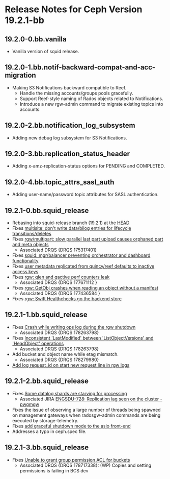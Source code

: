 # Release Notes for Ceph Version 19.2.1-bb

## 19.2.0-0.bb.vanilla

- Vanilla version of squid release.

## 19.2.0-1.bb.notif-backward-compat-and-acc-migration

- Making S3 Notifications backward compatible to Reef.
  - Handle the missing accounts/groups pools gracefully.
  - Support Reef-style naming of Rados objects related to Notifications.
  - Introduce a new rgw-admin command to migrate existing topics into accounts.

## 19.2.0-2.bb.notification_log_subsystem

- Adding new debug log subsystem for S3 Notifications.

## 19.2.0-3.bb.replication_status_header

- Adding x-amz-replication-status options for PENDING and COMPLETED.

## 19.2.0-4.bb.topic_attrs_sasl_auth

- Adding user-name/password topic attributes for SASL authentication.

## 19.2.1-0.bb.squid_release

- Rebasing into squid-release branch (19.2.1) at the [HEAD](https://github.com/ceph/ceph/commit/58a7fab8be0a062d730ad7da874972fd3fba59fb)
- Fixes [multisite: don't write data/bilog entries for lifecycle transitions/deletes](https://tracker.ceph.com/issues/63178)
- Fixes [rgw/multipart: slow parallel last part upload causes orphaned part and meta objects](https://tracker.ceph.com/issues/66516)
  - Associated DRQS {DRQS 175317401}
- Fixes [squid: mgr/balancer preventing orchestrator and dashboard functionality](https://tracker.ceph.com/issues/68657)
- Fixes [user metadata replicated from quincy/reef defaults to inactive access keys](https://tracker.ceph.com/issues/68985)
- Fixes [rgw: qlen and qactive perf counters leak](https://tracker.ceph.com/issues/48358)
  - Associated DRQS {DRQS 177671112 <GO>}
- Fixes [rgw: GetObj crashes when reading an object without a manifest](https://tracker.ceph.com/issues/58794)
  - Associated DRQS {DRQS 177436584 <GO>}
- Fixes [rgw: Swift Healthchecks go the backend store](https://tracker.ceph.com/issues/69616)

## 19.2.1-1.bb.squid_release

- Fixes [Crash while writing ops log during the rgw shutdown](https://tracker.ceph.com/issues/70104)
  - Associated DRQS {DRQS 178263798}
- Fixes [Inconsistent 'LastModified' between 'ListObjectVersions' and 'HeadObject' operations](https://tracker.ceph.com/issues/67846)
  - Associated DRQS {DRQS 178263798}
- Add bucket and object name while etag mismatch.
  - Associated DRQS {DRQS 178279980}
-  [Add log request_id on start new request line in rgw logs](https://tracker.ceph.com/issues/69715)

## 19.2.1-2.bb.squid_release

- Fixes [Some datalog shards are starving for processing](https://tracker.ceph.com/issues/70270)
  - Associated JIRA [ENGSDU-728: Replication lag seen on the cluster - pwgmgw](https://jira.prod.bloomberg.com/browse/ENGSDU-728)
- Fixes the issue of observing a large number of threads being spawned on management gateways when
  radosgw-admin commands are being executed by storage-telemetry.
- Fixes [add graceful shutdown mode to the asio front-end](https://tracker.ceph.com/issues/66205)
- Addresses a typo in ceph.spec file.

## 19.2.1-3.bb.squid_release

- Fixes [Unable to grant group permission ACL for buckets](https://tracker.ceph.com/issues/69527)
  - Associated DRQS {DRQS 178717338}: (WP) Copies and setting permissions is failing in BCS dev
